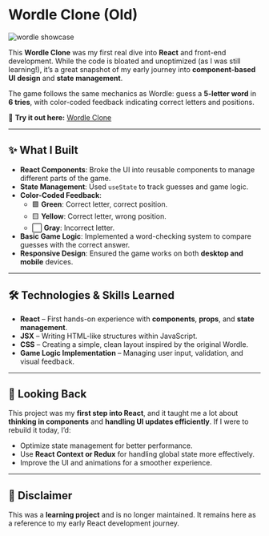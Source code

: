 # Wordle Clone (Old)  

![wordle showcase](https://github.com/user-attachments/assets/c3636777-a7e3-4aef-97a9-7222d9501d6d)  

This **Wordle Clone** was my first real dive into **React** and front-end development. While the code is bloated and unoptimized (as I was still learning!), it’s a great snapshot of my early journey into **component-based UI design** and **state management**.  

The game follows the same mechanics as Wordle: guess a **5-letter word** in **6 tries**, with color-coded feedback indicating correct letters and positions.  

🔗 **Try it out here:** [Wordle Clone](https://sereneprince.github.io/Wordle-Clone-Old/)  

---

## ✨ What I Built  
- **React Components**: Broke the UI into reusable components to manage different parts of the game.  
- **State Management**: Used `useState` to track guesses and game logic.  
- **Color-Coded Feedback**:  
  - 🟩 **Green**: Correct letter, correct position.  
  - 🟨 **Yellow**: Correct letter, wrong position.  
  - ⬜ **Gray**: Incorrect letter.  
- **Basic Game Logic**: Implemented a word-checking system to compare guesses with the correct answer.  
- **Responsive Design**: Ensured the game works on both **desktop and mobile** devices.  

---

## 🛠️ Technologies & Skills Learned  
- **React** – First hands-on experience with **components**, **props**, and **state management**.  
- **JSX** – Writing HTML-like structures within JavaScript.  
- **CSS** – Creating a simple, clean layout inspired by the original Wordle.  
- **Game Logic Implementation** – Managing user input, validation, and visual feedback.  

---

## 🔄 Looking Back  
This project was my **first step into React**, and it taught me a lot about **thinking in components** and **handling UI updates efficiently**. If I were to rebuild it today, I’d:  
- Optimize state management for better performance.  
- Use **React Context or Redux** for handling global state more effectively.  
- Improve the UI and animations for a smoother experience.  

---

## 📜 Disclaimer  
This was a **learning project** and is no longer maintained. It remains here as a reference to my early React development journey.  
